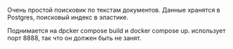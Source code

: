 Очень простой поисковик по текстам документов. Данные хранятся в Postgres, поисковый индекс в эластике.

Поднимается на dpcker compose build и docker compose up. использует порт 8888, так что он должен быть не занят.
